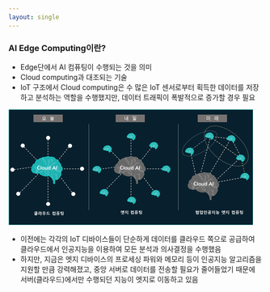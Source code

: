 ```yaml
---
layout: single
---
```




### AI Edge Computing이란?

- Edge단에서 AI 컴퓨팅이 수행되는 것을 의미
- Cloud computing과 대조되는 기술
- IoT 구조에서 Cloud computing은 수 많은 IoT 센서로부터 획득한 데이터를 저장하고 분석하는 역할을 수행했지만, 데이터 트래픽이 폭발적으로 증가할 경우 필요

![edge_computing](/assets/img/edge/edge_computing.png)



- 이전에는 각각의 IoT 디바이스들이 단순하게 데이터를 클라우드 쪽으로 공급하여 클라우드에서 인공지능을 이용하여 모든 분석과 의사결정을 수행했음
- 하지만, 지금은 엣지 디바이스의 프로세싱 파워와 메모리 등이 인공지능 알고리즘을 지원할 만큼 강력해졌고, 중앙 서버로 데이터를 전송할 필요가 줄어들었기 때문에 서버(클라우드)에서만 수행되던 지능이 엣지로 이동하고 있음


